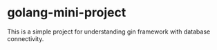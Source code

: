 # golang-mini-project
This is a simple project for understanding gin framework with database connectivity.
